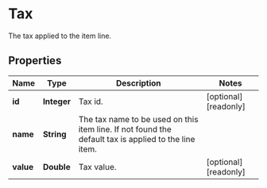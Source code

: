 

# Tax

The tax applied to the item line.
## Properties

Name | Type | Description | Notes
------------ | ------------- | ------------- | -------------
**id** | **Integer** | Tax id. |  [optional] [readonly]
**name** | **String** | The tax name to be used on this item line. If not found the default tax is applied to the line item. | 
**value** | **Double** | Tax value. |  [optional] [readonly]



